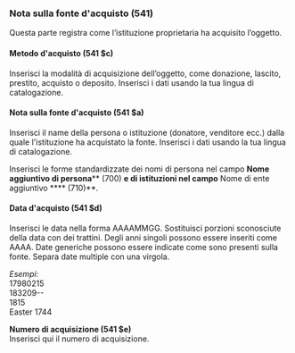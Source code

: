 ### Nota sulla fonte d'acquisto (541)
Questa parte registra come l’istituzione proprietaria ha acquisito l’oggetto.  

#### Metodo d'acquisto (541 $c)

Inserisci la modalità di acquisizione dell’oggetto, come donazione, lascito, prestito, acquisto o deposito. Inserisci i dati usando la tua lingua di catalogazione. 

#### Nota sulla fonte d'acquisto (541 $a) 

Inserisci il name della persona o istituzione (donatore, venditore ecc.) dalla quale l'istituzione ha acquistato la fonte. Inserisci i dati usando la tua lingua di catalogazione.   
  
Inserisci le forme standardizzate dei nomi di persona nel campo  **Nome aggiuntivo di persona****  (700) **e di istituzioni nel campo** Nome di ente aggiuntivo **** (710)**. 

#### Data d'acquisto (541 $d) 

Inserisci le data nella forma AAAAMMGG. Sostituisci porzioni sconosciute della data con dei trattini. Degli anni singoli possono essere inseriti come AAAA. Date generiche possono essere indicate come sono presenti sulla fonte. Separa date multiple con una virgola.  
   
_Esempi_:  
17980215   
183209--  
1815  
Easter 1744

**Numero di acquisizione (541 $e)**  
Inserisci qui il numero di acquisizione.